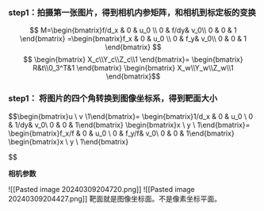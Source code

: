### step1：拍摄第一张图片，得到相机内参矩阵，和相机到标定板的变换
$$
M=\begin{bmatrix}f/d_x & 0 & u_0 \\ 0 & f/dy& v_0\\ 0 & 0 & 1 \end{bmatrix}
=\begin{bmatrix}f_x & 0 & u_0 \\ 0 & f_y& v_0\\ 0 & 0 & 1 \end{bmatrix}
$$
$$
\begin{bmatrix}
	X_c\\Y_c\\Z_c\\1
\end{bmatrix}=
\begin{bmatrix}
	R&t\\0_3^T&1
\end{bmatrix}
\begin{bmatrix}
	X_w\\Y_w\\Z_w\\1
\end{bmatrix}$$
### step1： 将图片的四个角转换到图像坐标系，得到靶面大小

$$\begin{bmatrix}u \\ v \\1\end{bmatrix}=
\begin{bmatrix}1/d_x & 0 & u_0 \\ 0 & 1/dy& v_0\\ 0 & 0 & 1\end{bmatrix}
\begin{bmatrix}x  \\ y \\ 1\end{bmatrix}=
\begin{bmatrix}f_x/f & 0 & u_0 \\ 0 & f_y/f& v_0\\ 0 & 0 & 1\end{bmatrix}
\begin{bmatrix}x  \\ y \\ 1\end{bmatrix}

$$






























**相机参数**

![[Pasted image 20240309204720.png]]
![[Pasted image 20240309204427.png]]
靶面就是图像坐标面。不是像素坐标平面。